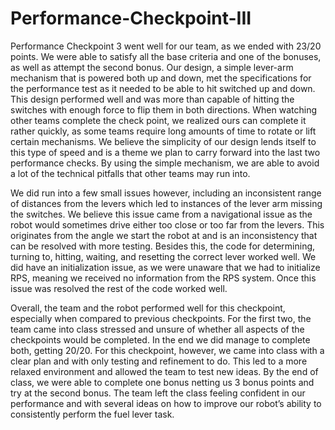 # Performance-Checkpoint-III
Performance Checkpoint 3 went well for our team, as we ended with 23/20 points. We were able to satisfy all the base criteria and one of the bonuses, as well as attempt the second bonus. Our design, a simple lever-arm mechanism that is powered both up and down, met the specifications for the performance test as it needed to be able to hit switched up and down. This design performed well and was more than capable of hitting the switches with enough force to flip them in both directions. When watching other teams complete the check point, we realized ours can complete it rather quickly, as some teams require long amounts of time to rotate or lift certain mechanisms. We believe the simplicity of our design lends itself to this type of speed and is a theme we plan to carry forward into the last two performance checks. By using the simple mechanism, we are able to avoid a lot of the technical pitfalls that other teams may run into.

We did run into a few small issues however, including an inconsistent range of distances from the levers which led to instances of the lever arm missing the switches. We believe this issue came from a navigational issue as the robot would sometimes drive either too close or too far from the levers. This originates from the angle we start the robot at and is an inconsistency that can be resolved with more testing. Besides this, the code for determining, turning to, hitting, waiting, and resetting the correct lever worked well. We did have an initialization issue, as we were unaware that we had to initialize RPS, meaning we received no information from the RPS system. Once this issue was resolved the rest of the code worked well.

Overall, the team and the robot performed well for this checkpoint, especially when compared to previous checkpoints. For the first two, the team came into class stressed and unsure of whether all aspects of the checkpoints would be completed. In the end we did manage to complete both, getting 20/20. For this checkpoint, however, we came into class with a clear plan and with only testing and refinement to do. This led to a more relaxed environment and allowed the team to test new ideas. By the end of class, we were able to complete one bonus netting us 3 bonus points and try at the second bonus. The team left the class feeling confident in our performance and with several ideas on how to improve our robot’s ability to consistently perform the fuel lever task.
